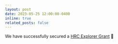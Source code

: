 ```yaml
---
layout: post
date: 2023-05-25 12:00:00-0400
inline: true
related_posts: false
---
```


We have successfully secured a [HRC Explorer Grant](https://www.otago.ac.nz/biochemistry/news/hrc-grant-awarded-to-use-viral-proteins-to-fight-bacteria) :partying_face:
